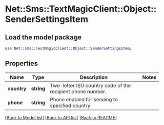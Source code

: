 # Net::Sms::TextMagicClient::Object::SenderSettingsItem

## Load the model package
```perl
use Net::Sms::TextMagicClient::Object::SenderSettingsItem;
```

## Properties
Name | Type | Description | Notes
------------ | ------------- | ------------- | -------------
**country** | **string** | Two-letter ISO country code of the recipient phone number.  | 
**phone** | **string** | Phone enabled for sending to specified country | 

[[Back to Model list]](../README.md#documentation-for-models) [[Back to API list]](../README.md#documentation-for-api-endpoints) [[Back to README]](../README.md)


